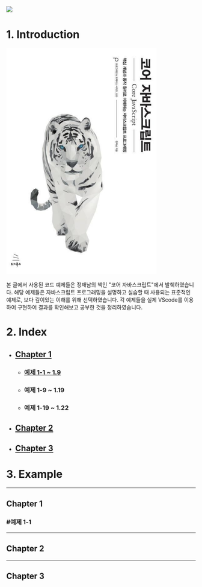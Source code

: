 <img src="https://capsule-render.vercel.app/api?type=Rounded&color=f4faa2&height=200&section=header&text=CAU%20IOT&desc=2024120378%20이한빈&descAlignY=80&fontSize=80">

# 1. Introduction

<img src="image/Corejs.jpg" width="400" height="600"/>

 본 글에서 사용된 코드 예제들은 정재남의 책인 "코어 자바스크립트"에서 발췌하였습니다. 해당 예제들은 자바스크립트 프로그래밍을 설명하고 실습할 때 사용되는 표준적인 예제로, 보다 깊이있는 이해를 위해 선택하였습니다. 각 예제들을 실제 VScode를 이용하여 구현하여 결과를 확인해보고 공부한 것을 정리하였습니다. 

# 2.  Index <br>
- ## [Chapter 1](#chapter-1)<br>
  * ### [예제 1-1 ~ 1.9](#예제-1-1) <br>
  * ### 예제 1-9 ~ 1.19 <br>
  * ### 예제 1-19 ~ 1.22 <br>
  
  
  
  

- ## [Chapter 2](#chapter2)

- ## [Chapter 3](#chapter3)

# 3. Example

- - -
## Chapter 1 <br>
### #예제 1-1

- - -
## Chapter 2

- - - 

## Chapter 3
